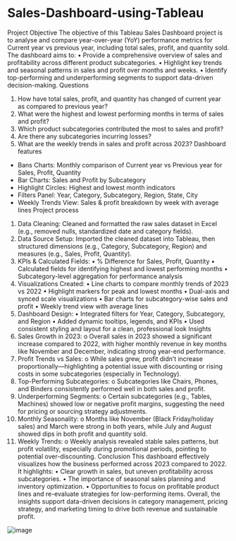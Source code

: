 # Sales-Dashboard-using-Tableau
Project Objective
The objective of this Tableau Sales Dashboard project is to analyse and compare year-over-year (YoY) performance metrics for Current year vs previous year, including total sales, profit, and quantity sold.
The dashboard aims to:
•	Provide a comprehensive overview of sales and profitability across different product subcategories.
•	Highlight key trends and seasonal patterns in sales and profit over months and weeks.
•	Identify top-performing and underperforming segments to support data-driven decision-making.
Questions
1. How have total sales, profit, and quantity has changed of current year as compared to previous year?
2. What were the highest and lowest performing months in terms of sales and profit?
3. Which product subcategories contributed the most to sales and profit?
4. Are there any subcategories incurring losses?
5. What are the weekly trends in sales and profit across 2023?
Dashboard features
- Bans Charts: Monthly comparison of Current year vs Previous year for Sales, Profit, Quantity
- Bar Charts: Sales and Profit by Subcategory
- Highlight Circles: Highest and lowest month indicators
- Filters Panel: Year, Category, Subcategory, Region, State, City
- Weekly Trends View: Sales & profit breakdown by week with average lines
Project process
1.	Data Cleaning: Cleaned and formatted the raw sales dataset in Excel (e.g., removed nulls, standardized date and category fields).
2.	Data Source Setup: Imported the cleaned dataset into Tableau, then structured dimensions (e.g., Category, Subcategory, Region) and measures (e.g., Sales, Profit, Quantity).
3.	KPIs & Calculated Fields:
•	% Difference for Sales, Profit, Quantity
•	Calculated fields for identifying highest and lowest performing months
•	Subcategory-level aggregation for performance analysis
4.	Visualizations Created:
•	Line charts to compare monthly trends of 2023 vs 2022
•	Highlight markers for peak and lowest months
•	Dual-axis and synced scale visualizations
•	Bar charts for subcategory-wise sales and profit
•	Weekly trend view with average lines
5.	Dashboard Design:
•	Integrated filters for Year, Category, Subcategory, and Region
•	Added dynamic tooltips, legends, and KPIs
•	Used consistent styling and layout for a clean, professional look
Insights
1.	Sales Growth in 2023:
o	Overall sales in 2023 showed a significant increase compared to 2022, with higher monthly revenue in key months like November and December, indicating strong year-end performance.
2.	Profit Trends vs Sales:
o	While sales grew, profit didn’t increase proportionally—highlighting a potential issue with discounting or rising costs in some subcategories (especially in Technology).
3.	Top-Performing Subcategories:
o	Subcategories like Chairs, Phones, and Binders consistently performed well in both sales and profit.
4.	Underperforming Segments:
o	Certain subcategories (e.g., Tables, Machines) showed low or negative profit margins, suggesting the need for pricing or sourcing strategy adjustments.
5.	Monthly Seasonality:
o	Months like November (Black Friday/holiday sales) and March were strong in both years, while July and August showed dips in both profit and quantity sold.
6.	Weekly Trends:
o	Weekly analysis revealed stable sales patterns, but profit volatility, especially during promotional periods, pointing to potential over-discounting.
Conclusion
This dashboard effectively visualizes how the business performed across 2023 compared to 2022. It highlights:
•	Clear growth in sales, but uneven profitability across subcategories.
•	The importance of seasonal sales planning and inventory optimization.
•	Opportunities to focus on profitable product lines and re-evaluate strategies for low-performing items.
Overall, the insights support data-driven decisions in category management, pricing strategy, and marketing timing to drive both revenue and sustainable profit.




![image](https://github.com/user-attachments/assets/51a6c900-6f2c-4382-9d7f-3f98f5a83ab1)
